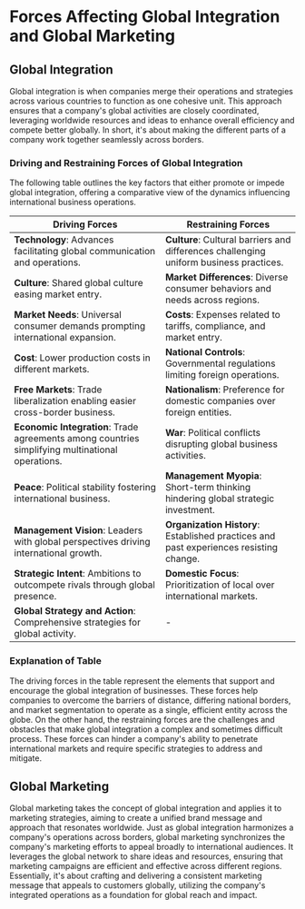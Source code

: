 # Forces Affecting Global Integration and Global Marketing
## Global Integration
Global integration is when companies merge their operations and strategies across various countries to function as one cohesive unit. This approach ensures that a company's global activities are closely coordinated, leveraging worldwide resources and ideas to enhance overall efficiency and compete better globally. In short, it's about making the different parts of a company work together seamlessly across borders.

### Driving and Restraining Forces of Global Integration

The following table outlines the key factors that either promote or impede global integration, offering a comparative view of the dynamics influencing international business operations.

| Driving Forces                         | Restraining Forces               |
|----------------------------------------|----------------------------------|
| **Technology**: Advances facilitating global communication and operations. | **Culture**: Cultural barriers and differences challenging uniform business practices. |
| **Culture**: Shared global culture easing market entry. | **Market Differences**: Diverse consumer behaviors and needs across regions. |
| **Market Needs**: Universal consumer demands prompting international expansion. | **Costs**: Expenses related to tariffs, compliance, and market entry. |
| **Cost**: Lower production costs in different markets. | **National Controls**: Governmental regulations limiting foreign operations. |
| **Free Markets**: Trade liberalization enabling easier cross-border business. | **Nationalism**: Preference for domestic companies over foreign entities. |
| **Economic Integration**: Trade agreements among countries simplifying multinational operations. | **War**: Political conflicts disrupting global business activities. |
| **Peace**: Political stability fostering international business. | **Management Myopia**: Short-term thinking hindering global strategic investment. |
| **Management Vision**: Leaders with global perspectives driving international growth. | **Organization History**: Established practices and past experiences resisting change. |
| **Strategic Intent**: Ambitions to outcompete rivals through global presence. | **Domestic Focus**: Prioritization of local over international markets. |
| **Global Strategy and Action**: Comprehensive strategies for global activity. | - |

### Explanation of Table
The driving forces in the table represent the elements that support and encourage the global integration of businesses. These forces help companies to overcome the barriers of distance, differing national borders, and market segmentation to operate as a single, efficient entity across the globe. On the other hand, the restraining forces are the challenges and obstacles that make global integration a complex and sometimes difficult process. These forces can hinder a company's ability to penetrate international markets and require specific strategies to address and mitigate.


## Global Marketing
Global marketing takes the concept of global integration and applies it to marketing strategies, aiming to create a unified brand message and approach that resonates worldwide. Just as global integration harmonizes a company's operations across borders, global marketing synchronizes the company's marketing efforts to appeal broadly to international audiences. It leverages the global network to share ideas and resources, ensuring that marketing campaigns are efficient and effective across different regions. Essentially, it's about crafting and delivering a consistent marketing message that appeals to customers globally, utilizing the company's integrated operations as a foundation for global reach and impact.


